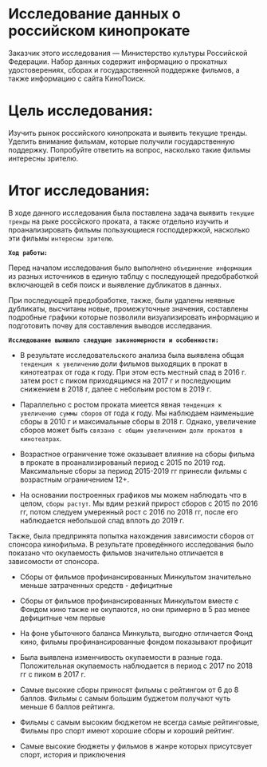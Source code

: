 # Исследование данных о российском кинопрокате
Заказчик этого исследования — Министерство культуры Российской Федерации. 
Набор данных содержит информацию о прокатных удостоверениях, сборах и государственной поддержке фильмов, а также информацию с сайта КиноПоиск. 
# Цель исследования:
Изучить рынок российского кинопроката и выявить текущие тренды. Уделить внимание фильмам, которые получили государственную поддержку. Попробуйте ответить на вопрос, насколько такие фильмы интересны зрителю.
# Итог исследования:
В ходе данного исследования была поставлена задача выявить `текущие тренды` на рыке россйского проката, а также отдельно изучить и проанализировать фильмы пользующиеся господдержкой, насколько эти фильмы `интересны зрителю`.


**`Ход работы:`**

Перед началом исследования было выполнено `объединение информации` из разных источников в единую таблцу с последующей предобработкой включающей в себя поиск и выявление дубликатов в данных.

При последующей предобработке, также, были удалены неявные дубликаты, высчитаны новые, промежуточные значения, составлены подробные графики которые позволили визуализировать информацию и подготовить почву для составления выводов исследвания.


**`Исследование выявило следущие закономерности и особенности:`**

- В результате исследовательского анализа была выявлена общая `тенденция к увеличению` доли фильмов выходящих в прокат в кинотеатрах от года к году.
При этом есть местный спад в 2016 г. затем рост с пиком приходящимся на 2017 г и последующим снижением в 2018 г, далее с небольим ростом в 2019 г.


- Параллельно с ростом проката миеется явная `тенденция к увеличению суммы сборов` от года к году. Мы наблюдаем наименьшие сборы в 2010 г и максимальные сборы в 2018 г. Однако, увеличение сборов может быть `связано с общим увеличением доли прокатов в кинотеатрах`.


- Возрастное ограничение тоже оказывает влияние на сборы фильма в прокате в проанализированый период с 2015 по 2019 год.
Максимальные сборы за период 2015-2019 гг принесли фильмы с возрастным ограничением 12+.


- На основании построенных графиков мы можем наблюдать что в целом, `сборы растут`. Мы вдим резкий прирост сборов с 2015 по 2016 гг, потом следуем умеренный рост с 2016 по 2018 гг, после его наблюдается небольшой спад вплоть до 2019 г.


Также, была предпринята попытка нахождения зависимости сборов от спонсора кинофильма. В результате проведённого исследования было показано что окупаемость фильмов значительно отличается в зависомости от спонсора.

- Сборы от фильмов профинансированных Минкультом значительно меньше затраченных средств - дефицитные
- Сборы от фильмов профинансированных Минкультом вместе с Фондом кино также не окупаются, но они примерно в 5 раз менее дефицитные чем первые
- На фоне убыточного баланса Минкульта, выгодно отличается Фонд кино, фильмы профинансированные фондом показывают профицит

- Была выявлена изменчивость окупаемости в разные года.
Положительная окупаемость наблюдается в период с 2017 по 2018 гг с пиком в 2017 г.

- Самые высокие сборы приносят фильмы с рейтингом от 6 до 8 баллов. Фильмы с самым большим буджетом получают чуть меньше 6 баллов рейтинга.

- Фильмы с самым высоким бюджетом не всегда самые рейтинговые, Фильмы про спорт имеют хорошие сборы и хороший рейтинг.

- Самые высокие бюджеты у фильмов в жанре которых присутсвует спорт, история и приключения 
